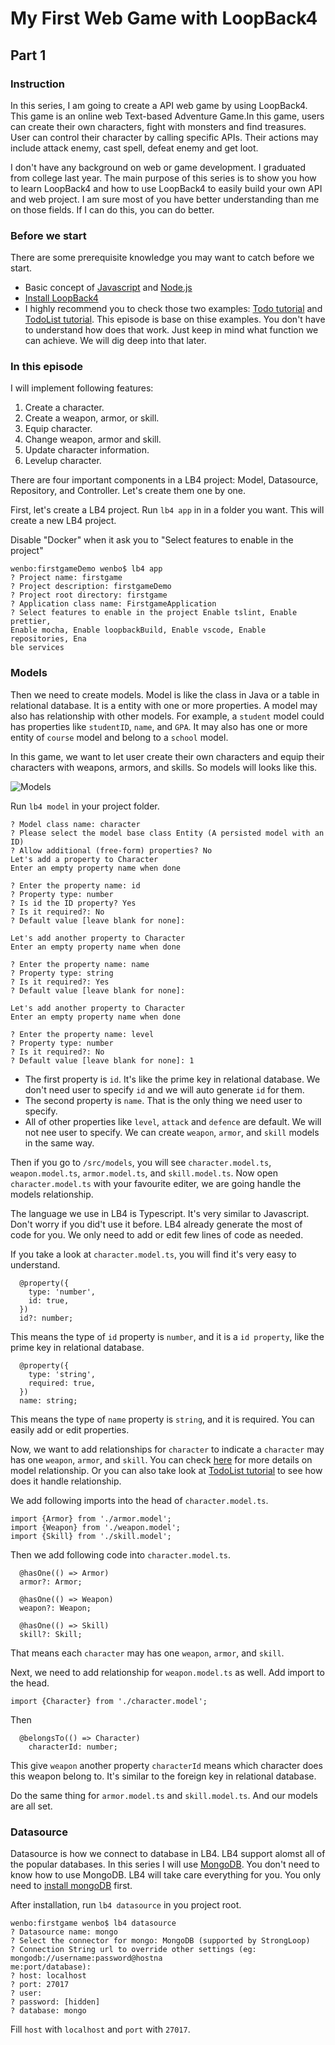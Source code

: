 # My First Web Game with LoopBack4
## Part 1


### Instruction
In this series, I am going to create a API web game by using LoopBack4. This game is an online web Text-based Adventure Game.In this game, users can create their own characters, fight with monsters and find treasures. User can
control their character by calling specific APIs. Their actions may include attack enemy, cast spell, defeat enemy and get loot.

I don't have any background on web or game development. I graduated from college last year. The main purpose of this series is to show you how to learn LoopBack4 and how to use LoopBack4 to easily build your own API and web project.
I am sure most of you have better understanding than me on those fields. If I can do this, you can do better.

### Before we start
There are some prerequisite knowledge you may want to catch before we start.
* Basic concept of [Javascript](https://www.w3schools.com/js/) and [Node.js](https://www.w3schools.com/nodejs/nodejs_intro.asp)
* [Install LoopBack4](https://loopback.io/doc/en/lb4/Getting-started.html)
* I highly recommend you to check those two examples: [Todo tutorial](https://loopback.io/doc/en/lb4/todo-tutorial.html) and [TodoList tutorial](https://loopback.io/doc/en/lb4/todo-list-tutorial.html). This episode is base on thise examples. You don't have to understand how does that work. Just keep in mind what function we can achieve. We will dig deep into that later.

### In this episode
I will implement following features:
1. Create a character.
2. Create a weapon, armor, or skill.
3. Equip character.
4. Change weapon, armor and skill.
5. Update character information.
6. Levelup character.

There are four important components in a LB4 project: Model, Datasource, Repository, and Controller. Let's create them one by one.

First, let's create a LB4 project.
Run `lb4 app` in in a folder you want. This will create a new LB4 project.

Disable "Docker" when it ask you to "Select features to enable in the project"
```
wenbo:firstgameDemo wenbo$ lb4 app
? Project name: firstgame
? Project description: firstgameDemo
? Project root directory: firstgame
? Application class name: FirstgameApplication
? Select features to enable in the project Enable tslint, Enable prettier,
Enable mocha, Enable loopbackBuild, Enable vscode, Enable repositories, Ena
ble services
```

### Models
Then we need to create models. Model is like the class in Java or a table in relational database. It is a entity with one or more properties. A model may also has relationship with other models. For example, a `student` model could has properties like `studentID`, `name`, and `GPA`. It may also has one or more entity of `course` model and belong to a `school` model.

In this game, we want to let user create their own characters and equip their characters with weapons, armors, and skills. So models will looks like this.

![Models](https://github.com/gobackhuoxing/first-web-game-lb4/blob/master/picture/models.png)

Run `lb4 model` in your project folder.
```
? Model class name: character
? Please select the model base class Entity (A persisted model with an ID)
? Allow additional (free-form) properties? No
Let's add a property to Character
Enter an empty property name when done

? Enter the property name: id
? Property type: number
? Is id the ID property? Yes
? Is it required?: No
? Default value [leave blank for none]:

Let's add another property to Character
Enter an empty property name when done

? Enter the property name: name
? Property type: string
? Is it required?: Yes
? Default value [leave blank for none]:

Let's add another property to Character
Enter an empty property name when done

? Enter the property name: level
? Property type: number
? Is it required?: No
? Default value [leave blank for none]: 1
```
* The first property is `id`. It's like the prime key in relational database. We don't need user to specify `id` and we will auto generate `id` for them.
* The second property is `name`. That is the only thing we need user to specify.
* All of other properties like `level`, `attack` and `defence` are default. We will not nee user to specify.
We can create `weapon`, `armor`, and `skill` models in the same way.

Then if you go to `/src/models`, you will see `character.model.ts`, `weapon.model.ts`, `armor.model.ts`, and `skill.model.ts`.
Now open `character.model.ts` with your favourite editer, we are going handle the models relationship.

The language we use in LB4 is Typescript. It's very similar to Javascript. Don't worry if you did't use it before. LB4 already generate the most of code for you. We only need to add or edit few lines of code as needed.

If you take a look at `character.model.ts`, you will find it's very easy to understand.
```
  @property({
    type: 'number',
    id: true,
  })
  id?: number;
```
This means the type of `id` property is `number`, and it is a `id property`, like the prime key in relational database.

```
  @property({
    type: 'string',
    required: true,
  })
  name: string;
```
This means the type of `name` property is `string`, and it is required.
You can easily add or edit properties.

Now, we want to add relationships for `character` to indicate a `character` may has one `weapon`, `armor`, and `skill`. You can check [here](https://loopback.io/doc/en/lb4/Relations.html) for more details on model relationship. Or you can also take look at [TodoList tutorial](https://loopback.io/doc/en/lb4/todo-list-tutorial-model.html) to see how does it handle relationship.

We add following imports into the head of `character.model.ts`.
```
import {Armor} from './armor.model';
import {Weapon} from './weapon.model';
import {Skill} from './skill.model';
```
Then we add following code into `character.model.ts`.
```
  @hasOne(() => Armor)
  armor?: Armor;

  @hasOne(() => Weapon)
  weapon?: Weapon;

  @hasOne(() => Skill)
  skill?: Skill;
```
That means each `character` may has one `weapon`, `armor`, and `skill`.


Next, we need to add relationship for `weapon.model.ts` as well. Add import to the head.
```
import {Character} from './character.model';
```
Then
```
  @belongsTo(() => Character)
    characterId: number;
```
This give `weapon` another property `characterId` means which character does this weapon belong to. It's similar to the foreign key in relational database. 

Do the same thing for `armor.model.ts` and `skill.model.ts`. And our models are all set.

### Datasource
Datasource is how we connect to database in LB4. LB4 support alomst all of the popular databases. In this series I will use [MongoDB](https://www.mongodb.com/). You don't need to know how to use MongoDB. LB4 will take care everything for you. You only need to [install mongoDB](https://docs.mongodb.com/manual/administration/install-community) first.

After installation, run `lb4 datasource` in you project root. 
```
wenbo:firstgame wenbo$ lb4 datasource
? Datasource name: mongo
? Select the connector for mongo: MongoDB (supported by StrongLoop)
? Connection String url to override other settings (eg: mongodb://username:password@hostna
me:port/database):
? host: localhost
? port: 27017
? user:
? password: [hidden]
? database: mongo
```
Fill `host` with `localhost` and `port` with `27017`.
